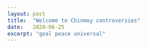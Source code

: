 ```yaml
---
layout: post
title:  "Welcome to Chinmoy controversies"
date:   2020-06-25
excerpt: "goal peace universal"
---
```

